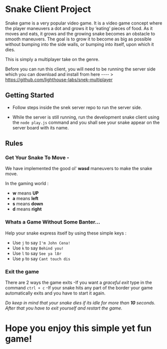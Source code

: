 # Snake Client Project

Snake game is a very popular video game. It is a video game concept where the player maneuvers a dot and grows it by ‘eating’ pieces of food. As it moves and eats, it grows and the growing snake becomes an obstacle to smooth maneuvers. The goal is to grow it to become as big as possible without bumping into the side walls, or bumping into itself, upon which it dies.

This is simply a multiplayer take on the genre.

Before you can run this client, you will need to be running the server side which you can download and install from here ---- > https://github.com/lighthouse-labs/snek-multiplayer


## Getting Started

- Follow steps inside the snek server repo to run the server side.

- While the server is still running, run the development snake client using the `node play.js` command and you shall see your snake appear on the server board with its name. 

## Rules 

### Get Your Snake To Move - 

We have implemented the good ol' **wasd** maneuvers to make the snake move.

In the gaming world : 

 - **w** means **UP** 
 - **a** means **left**
 - **s** means **down**
 - **d** means **right**  

 ### Whats a Game Without Some Banter...

 Help your snake express itself by using these simple keys : 

 - Use `j` to say `I'm John Cena!`
 - Use `k` to say `Behind you!`
 - Use `l` to say `See ya l8r`
 - Use `p` to say `Cant touch dis` 

### Exit the game

There are 2 ways the game exits 
-If you want a *graceful exit*  type in the command `ctrl + c`
-If your snake hits any part of the border your game automatically exits and you have to start it again.

*Do keep in mind that your snake dies if its idle for more than **10** seconds. After that you have to exit yourself and restart the game.*

# Hope you enjoy this simple yet fun game!


